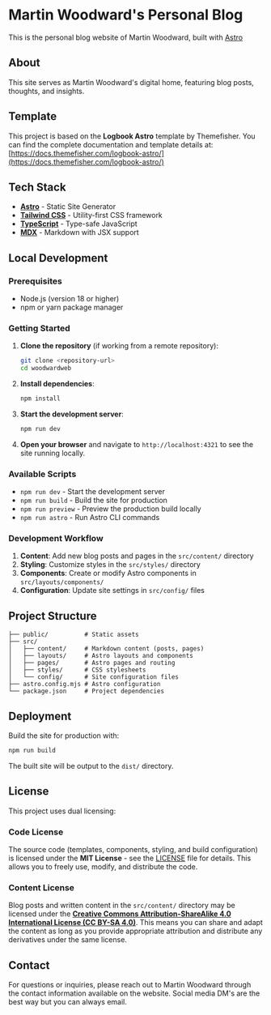 # Martin Woodward's Personal Blog

This is the personal blog website of Martin Woodward, built with [Astro](https://astro.build/)

## About

This site serves as Martin Woodward's digital home, featuring blog posts, thoughts, and insights. 

## Template

This project is based on the **Logbook Astro** template by Themefisher. You can find the complete documentation and template details at:
[https://docs.themefisher.com/logbook-astro/](https://docs.themefisher.com/logbook-astro/)

## Tech Stack

- **[Astro](https://astro.build/)** - Static Site Generator
- **[Tailwind CSS](https://tailwindcss.com/)** - Utility-first CSS framework
- **[TypeScript](https://www.typescriptlang.org/)** - Type-safe JavaScript
- **[MDX](https://mdxjs.com/)** - Markdown with JSX support

## Local Development

### Prerequisites

- Node.js (version 18 or higher)
- npm or yarn package manager

### Getting Started

1. **Clone the repository** (if working from a remote repository):
   ```bash
   git clone <repository-url>
   cd woodwardweb
   ```

2. **Install dependencies**:
   ```bash
   npm install
   ```

3. **Start the development server**:
   ```bash
   npm run dev
   ```

4. **Open your browser** and navigate to `http://localhost:4321` to see the site running locally.

### Available Scripts

- `npm run dev` - Start the development server
- `npm run build` - Build the site for production
- `npm run preview` - Preview the production build locally
- `npm run astro` - Run Astro CLI commands

### Development Workflow

1. **Content**: Add new blog posts and pages in the `src/content/` directory
2. **Styling**: Customize styles in the `src/styles/` directory
3. **Components**: Create or modify Astro components in `src/layouts/components/`
4. **Configuration**: Update site settings in `src/config/` files

## Project Structure

```
├── public/          # Static assets
├── src/
│   ├── content/     # Markdown content (posts, pages)
│   ├── layouts/     # Astro layouts and components
│   ├── pages/       # Astro pages and routing
│   ├── styles/      # CSS stylesheets
│   └── config/      # Site configuration files
├── astro.config.mjs # Astro configuration
└── package.json     # Project dependencies
```

## Deployment
Build the site for production with:
```bash
npm run build
```

The built site will be output to the `dist/` directory.

## License

This project uses dual licensing:

### Code License
The source code (templates, components, styling, and build configuration) is licensed under the **MIT License** - see the [LICENSE](LICENSE) file for details. This allows you to freely use, modify, and distribute the code.

### Content License
Blog posts and written content in the `src/content/` directory may be licensed under the [**Creative Commons Attribution-ShareAlike 4.0 International License (CC BY-SA 4.0)**](https://creativecommons.org/licenses/by-sa/4.0/). This means you can share and adapt the content as long as you provide appropriate attribution and distribute any derivatives under the same license.

## Contact

For questions or inquiries, please reach out to Martin Woodward through the contact information available on the website.  Social media DM's are the best way but you can always email.